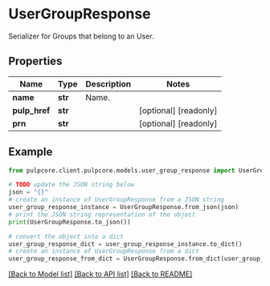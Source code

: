# UserGroupResponse

Serializer for Groups that belong to an User.

## Properties

Name | Type | Description | Notes
------------ | ------------- | ------------- | -------------
**name** | **str** | Name. | 
**pulp_href** | **str** |  | [optional] [readonly] 
**prn** | **str** |  | [optional] [readonly] 

## Example

```python
from pulpcore.client.pulpcore.models.user_group_response import UserGroupResponse

# TODO update the JSON string below
json = "{}"
# create an instance of UserGroupResponse from a JSON string
user_group_response_instance = UserGroupResponse.from_json(json)
# print the JSON string representation of the object
print(UserGroupResponse.to_json())

# convert the object into a dict
user_group_response_dict = user_group_response_instance.to_dict()
# create an instance of UserGroupResponse from a dict
user_group_response_from_dict = UserGroupResponse.from_dict(user_group_response_dict)
```
[[Back to Model list]](../README.md#documentation-for-models) [[Back to API list]](../README.md#documentation-for-api-endpoints) [[Back to README]](../README.md)


